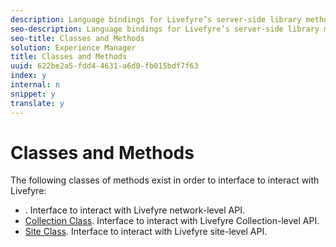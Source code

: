 ```yaml
---
description: Language bindings for Livefyre’s server-side library methods.
seo-description: Language bindings for Livefyre’s server-side library methods.
seo-title: Classes and Methods
solution: Experience Manager
title: Classes and Methods
uuid: 622be2a5-fdd4-4631-a6d0-fb015bdf7f63
index: y
internal: n
snippet: y
translate: y
---
```


# Classes and Methods

The following classes of methods exist in order to interface to interact with Livefyre:

* [](c_installing_libraries.md). Interface to interact with Livefyre network-level API.
* [ Collection Class](#c_collection_methods). Interface to interact with Livefyre Collection-level API.
* [ Site Class](#c_site_methods). Interface to interact with Livefyre site-level API.
